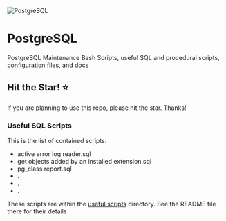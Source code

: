 
![PostgreSQL](https://img.shields.io/badge/PostgreSQL-blue?logo=postgresql&logoSize=auto&labelColor=ffffff)

# PostgreSQL

PostgreSQL Maintenance Bash Scripts, useful SQL and procedural scripts, configuration files, and docs

## Hit the Star! :star:

If you are planning to use this repo, please hit the star. Thanks!


### Useful SQL Scripts

This is the list of contained scripts:
* active error log reader.sql
* get objects added by an installed extension.sql
* pg_class report.sql
* .
* .
* .

These scripts are within the [useful scripts](useful%20scripts) directory. See the README file there for their details








